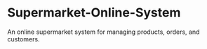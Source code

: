 # Supermarket-Online-System
An online supermarket system for managing products, orders, and customers.
